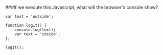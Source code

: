 ###If we execute this Javascript, what will the browser's console show?

    var text = 'outside';
    
    function logIt() {
        console.log(text);
        var text = 'inside';
    };
	
    logIt();
